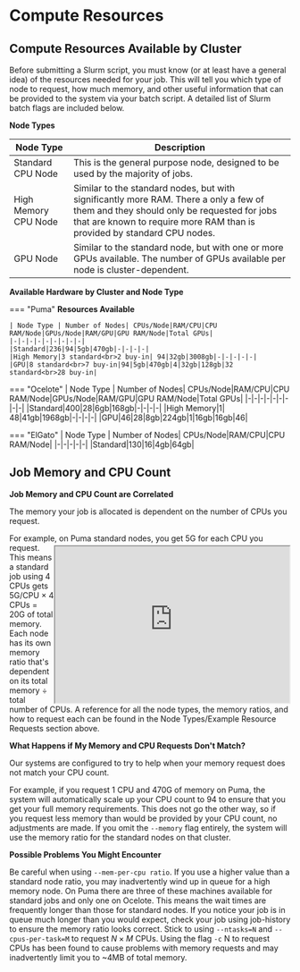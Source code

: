# Compute Resources

## Compute Resources Available by Cluster

Before submitting a Slurm script, you must know (or at least have a general idea) of the resources needed for your job. This will tell you which type of node to request, how much memory, and other useful information that can be provided to the system via your batch script. A detailed list of Slurm batch flags are included below. 

**Node Types**

|Node Type|Description|
|-|-|
|Standard CPU Node|This is the general purpose node, designed to be used by the majority of jobs.|
|High Memory CPU Node|Similar to the standard nodes, but with significantly more RAM. There a only a few of them and they should only be requested for jobs that are known to require more RAM than is provided by standard CPU nodes.|
|GPU Node|Similar to the standard node, but with one or more GPUs available. The number of GPUs available per node is cluster-dependent.|

**Available Hardware by Cluster and Node Type**

=== "Puma"
    **Resources Available**
    
    | Node Type | Number of Nodes| CPUs/Node|RAM/CPU|CPU RAM/Node|GPUs/Node|RAM/GPU|GPU RAM/Node|Total GPUs|
    |-|-|-|-|-|-|-|-|-|
    |Standard|236|94|5gb|470gb|-|-|-|-|
    |High Memory|3 standard<br>2 buy-in| 94|32gb|3008gb|-|-|-|-|-|
    |GPU|8 standard<br>7 buy-in|94|5gb|470gb|4|32gb|128gb|32 standard<br>28 buy-in|
    
    
=== "Ocelote"
    | Node Type | Number of Nodes| CPUs/Node|RAM/CPU|CPU RAM/Node|GPUs/Node|RAM/GPU|GPU RAM/Node|Total GPUs|
    |-|-|-|-|-|-|-|-|-|
    |Standard|400|28|6gb|168gb|-|-|-|-|
    |High Memory|1| 48|41gb|1968gb|-|-|-|-|
    |GPU|46|28|8gb|224gb|1|16gb|16gb|46|
    
=== "ElGato"
    | Node Type | Number of Nodes| CPUs/Node|RAM/CPU|CPU RAM/Node|
    |-|-|-|-|-|
    |Standard|130|16|4gb|64gb|


## Job Memory and CPU Count

<div style="float: right; width: 0px; height: 100px"></div>
<div style="float: right; clear: right"><iframe width="420" height="280" src="https://www.youtube.com/embed/_dpbUqZ7rRk" allowfullscreen></iframe></div>

**Job Memory and CPU Count are Correlated**

The memory your job is allocated is dependent on the number of CPUs you request.

For example, on Puma standard nodes, you get 5G for each CPU you request. This means a standard job using 4 CPUs gets 5G/CPU × 4 CPUs = 20G of total memory. Each node has its own memory ratio that's dependent on its total memory ÷ total number of CPUs. A reference for all the node types, the memory ratios, and how to request each can be found in the Node Types/Example Resource Requests section above.

**What Happens if My Memory and CPU Requests Don't Match?**

Our systems are configured to try to help when your memory request does not match your CPU count.

For example, if you request 1 CPU and 470G of memory on Puma, the system will automatically scale up your CPU count to 94 to ensure that you get your full memory requirements. This does not go the other way, so if you request less memory than would be provided by your CPU count, no adjustments are made. If you omit the ```--memory``` flag entirely, the system will use the memory ratio for the standard nodes on that cluster.

**Possible Problems You Might Encounter**

Be careful when using ```--mem-per-cpu ratio```. If you use a higher value than a standard node ratio, you may inadvertently wind up in queue for a high memory node. On Puma there are three of these machines available for standard jobs and only one on Ocelote. This means the wait times are frequently longer than those for standard nodes. If you notice your job is in queue much longer than you would expect, check your job using job-history to ensure the memory ratio looks correct.
Stick to using ```--ntasks=N``` and ```--cpus-per-task=M``` to request $N × M$ CPUs. Using the flag ```-c``` N to request CPUs has been found to cause problems with memory requests and may inadvertently limit you to ~4MB of total memory.


[^1]: Where $1\leq N \leq 4$ 